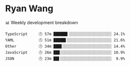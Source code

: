 # Ryan Wang

 <!-- waka-box start -->
📊 Weekly development breakdown
```text
TypeScript     🕓 57m ██████▎░░░░░░░░░░░░░░░░░░░ 24.1%
YAML           🕓 51m █████▌░░░░░░░░░░░░░░░░░░░░ 21.6%
Other          🕓 34m ███▋░░░░░░░░░░░░░░░░░░░░░░ 14.4%
JavaScript     🕓 26m ██▊░░░░░░░░░░░░░░░░░░░░░░░ 10.9%
JSON           🕓 23m ██▌░░░░░░░░░░░░░░░░░░░░░░░  9.9%
```
<!-- Powered by https://github.com/YouEclipse/waka-box-go . -->
<!-- waka-box end -->
